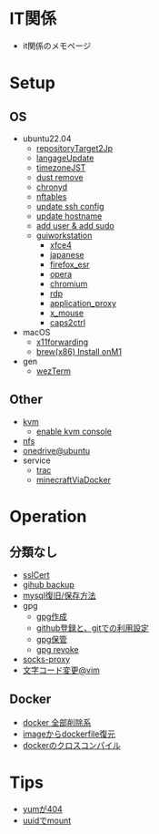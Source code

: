 IT関係
===

* it関係のメモページ

# Setup

## OS
* ubuntu22.04
	* [repositoryTarget2Jp](./setup/repotarget2jap.md)
	* [langageUpdate](./setup/lang.md)
	* [timezoneJST](./setup/timezoneJST.md)
	* [dust remove](./setup/removeDust.md)
	* [chronyd](./setup/chrony.md)
	* [nftables](./setup/nftables.md)
	* [update ssh config](./setup/sshd.md)
	* [update hostname](./setup/chage_hostname.md)
	* [add user & add sudo](./setup/add_user_sudo.md)
	* [guiworkstation](./setup/gui_ws/README.md)
		* [xfce4](./setup/gui_ws/xfce4.md)
		* [japanese](./setup/gui_ws/japanese.md)
		* [firefox_esr](./setup/gui_ws/firefox_esr.md)
		* [opera](./setup/gui_ws/opera.md)
		* [chromium](./setup/gui_ws/choromium.md)
		* [rdp](./setup/gui_ws/xrdp.md)
		* [application_proxy](./setup/gui_ws/proxy.md)
		* [x_mouse](./setup/gui_ws/x_mouse.md)
		* [caps2ctrl](./setup/caps2ctrl.md)
* macOS
	* [x11forwarding](./setup/mac/xf.md)
	* [brew(x86) Install onM1](./setup/mac_m1/x86_brew.md)
* gen
	* [wezTerm](./setup/wezTerm/README.md)

## Other
* [kvm](./setup/kvm.md)
	* [enable kvm console](./setup/kvm_console.md)
* [nfs](./setup/nfs.md)
* [onedrive@ubuntu](./setup/onedriveAtUbuntu.md)
* service
	* [trac](./service/setup/trac.md)
	* [minecraftViaDocker](./service/setup/minecraft.md)

# Operation

## 分類なし

* [sslCert](./ope/sslcert.md)
* [gihub backup](./ope/github_backup.md)
* [mysql復旧/保存方法](./ope/recovery_mysqldb.md)
* gpg
	* [gpg作成](./ope/create_gpg.md)
	* [github登録と、gitでの利用設定](./ope/append_gpg_onGit.md)
	* [gpg保管](./ope/export_gpg.md)
	* [gpg revoke](./ope/revoke_gpg.md)
* [socks-proxy](./ope/socks-proxy.md)
* [文字コード変更@vim](./ope/vim-setfont.md)

## Docker

* [docker 全部削除系](./ope/docker/all_remove.md)
* [imageからdockerfile復元](./ope/docker/extract_dockerfile.md)
* [dockerのクロスコンパイル](./ope/docker-xcompile.md)

# Tips

* [yumが404](./ope/yum404.md)
* [uuidでmount](./ope/uuidMount.md)

